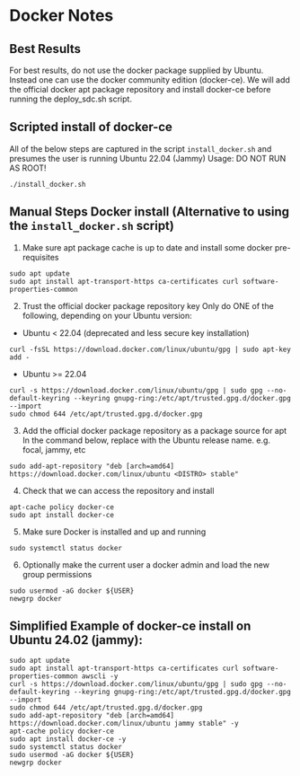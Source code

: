 # Docker Notes

## Best Results
For best results, do not use the docker package supplied by Ubuntu. Instead one can use the
docker community edition (docker-ce). We will add the official docker apt package repository
and install docker-ce before running the deploy_sdc.sh script.  

## Scripted install of docker-ce
All of the below steps are captured in the script `install_docker.sh` and presumes the user is running Ubuntu 22.04 (Jammy)
Usage:
DO NOT RUN AS ROOT!
```
./install_docker.sh
```

## Manual Steps Docker install (Alternative to using the `install_docker.sh` script)
1. Make sure apt package cache is up to date and install some docker pre-requisites
```
sudo apt update
sudo apt install apt-transport-https ca-certificates curl software-properties-common
```
2. Trust the official docker package repository key
Only do ONE of the following, depending on your Ubuntu version:
- Ubuntu < 22.04 (deprecated and less secure key installation)
 ```
 curl -fsSL https://download.docker.com/linux/ubuntu/gpg | sudo apt-key add -
 ```
- Ubuntu >= 22.04
```
curl -s https://download.docker.com/linux/ubuntu/gpg | sudo gpg --no-default-keyring --keyring gnupg-ring:/etc/apt/trusted.gpg.d/docker.gpg --import
sudo chmod 644 /etc/apt/trusted.gpg.d/docker.gpg
```

3. Add the official docker package repository as a package source for apt
In the command below, replace <DISTRO> with the Ubuntu release name. e.g. focal, jammy, etc
```
sudo add-apt-repository "deb [arch=amd64] https://download.docker.com/linux/ubuntu <DISTRO> stable"
```
  
4. Check that we can access the repository and install
```
apt-cache policy docker-ce
sudo apt install docker-ce
```

5. Make sure Docker is installed and up and running
```
sudo systemctl status docker
```
6. Optionally make the current user a docker admin and load the new group permissions
```
sudo usermod -aG docker ${USER}
newgrp docker
```

## Simplified Example of docker-ce install on Ubuntu 24.02 (jammy):
```
sudo apt update
sudo apt install apt-transport-https ca-certificates curl software-properties-common awscli -y
curl -s https://download.docker.com/linux/ubuntu/gpg | sudo gpg --no-default-keyring --keyring gnupg-ring:/etc/apt/trusted.gpg.d/docker.gpg --import
sudo chmod 644 /etc/apt/trusted.gpg.d/docker.gpg
sudo add-apt-repository "deb [arch=amd64] https://download.docker.com/linux/ubuntu jammy stable" -y
apt-cache policy docker-ce
sudo apt install docker-ce -y
sudo systemctl status docker 
sudo usermod -aG docker ${USER}
newgrp docker
```